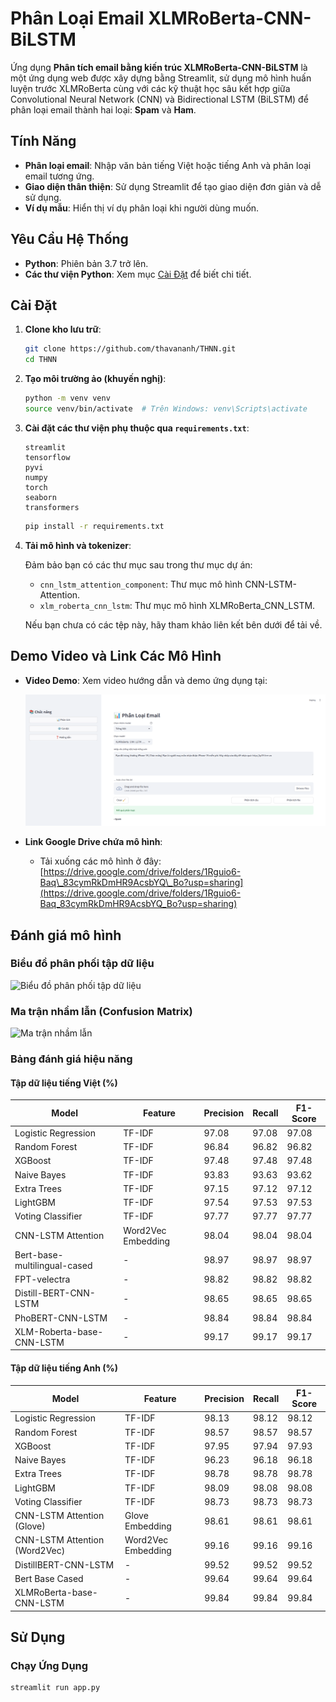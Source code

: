 # Phân Loại Email XLMRoBerta-CNN-BiLSTM

Ứng dụng **Phân tích email bằng kiến trúc XLMRoBerta-CNN-BiLSTM** là một ứng dụng web được xây dựng bằng Streamlit, sử dụng mô hình huấn luyện trước XLMRoBerta cùng với các kỹ thuật học sâu kết hợp giữa Convolutional Neural Network (CNN) và Bidirectional LSTM (BiLSTM) để phân loại email thành hai loại: **Spam** và **Ham**.

## Tính Năng

* **Phân loại email**: Nhập văn bản tiếng Việt hoặc tiếng Anh và phân loại email tương ứng.
* **Giao diện thân thiện**: Sử dụng Streamlit để tạo giao diện đơn giản và dễ sử dụng.
* **Ví dụ mẫu**: Hiển thị ví dụ phân loại khi người dùng muốn.

## Yêu Cầu Hệ Thống

* **Python**: Phiên bản 3.7 trở lên.
* **Các thư viện Python**: Xem mục [Cài Đặt](#cài-đặt) để biết chi tiết.

## Cài Đặt

1. **Clone kho lưu trữ**:

   ```bash
   git clone https://github.com/thavananh/THNN.git
   cd THNN
   ```

2. **Tạo môi trường ảo (khuyến nghị)**:

   ```bash
   python -m venv venv
   source venv/bin/activate  # Trên Windows: venv\Scripts\activate
   ```

3. **Cài đặt các thư viện phụ thuộc qua `requirements.txt`**:

   ```plaintext
   streamlit
   tensorflow
   pyvi
   numpy
   torch
   seaborn
   transformers
   ```

   ```bash
   pip install -r requirements.txt
   ```

4. **Tải mô hình và tokenizer**:

   Đảm bảo bạn có các thư mục sau trong thư mục dự án:

   * `cnn_lstm_attention_component`: Thư mục mô hình CNN-LSTM-Attention.
   * `xlm_roberta_cnn_lstm`: Thư mục mô hình XLMRoBerta\_CNN\_LSTM.

   Nếu bạn chưa có các tệp này, hãy tham khảo liên kết bên dưới để tải về.

## Demo Video và Link Các Mô Hình

* **Video Demo**: Xem video hướng dẫn và demo ứng dụng tại:

  [![Demo Video](/readme_resources/Thumnail_For_Video.png)](/readme_resources/demo_app.mkv)

* **Link Google Drive chứa mô hình**:

  * Tải xuống các mô hình ở đây: [https://drive.google.com/drive/folders/1Rguio6-Baq\_83cymRkDmHR9AcsbYQ\_Bo?usp=sharing](https://drive.google.com/drive/folders/1Rguio6-Baq_83cymRkDmHR9AcsbYQ_Bo?usp=sharing)

## Đánh giá mô hình

### Biểu đồ phân phối tập dữ liệu

![Biểu đồ phân phối tập dữ liệu](path/to/dataset_distribution.png)

### Ma trận nhầm lẫn (Confusion Matrix)

![Ma trận nhầm lẫn](path/to/confusion_matrix.png)

### Bảng đánh giá hiệu năng

#### Tập dữ liệu tiếng Việt (%)

| Model                        | Feature            | Precision | Recall | F1-Score |
| ---------------------------- | ------------------ | --------- | ------ | -------- |
| Logistic Regression          | TF-IDF             | 97.08     | 97.08  | 97.08    |
| Random Forest                | TF-IDF             | 96.84     | 96.82  | 96.82    |
| XGBoost                      | TF-IDF             | 97.48     | 97.48  | 97.48    |
| Naive Bayes                  | TF-IDF             | 93.83     | 93.63  | 93.62    |
| Extra Trees                  | TF-IDF             | 97.15     | 97.12  | 97.12    |
| LightGBM                     | TF-IDF             | 97.54     | 97.53  | 97.53    |
| Voting Classifier            | TF-IDF             | 97.77     | 97.77  | 97.77    |
| CNN-LSTM Attention           | Word2Vec Embedding | 98.04     | 98.04  | 98.04    |
| Bert-base-multilingual-cased | -                  | 98.97     | 98.97  | 98.97    |
| FPT-velectra                 | -                  | 98.82     | 98.82  | 98.82    |
| Distill-BERT-CNN-LSTM        | -                  | 98.65     | 98.65  | 98.65    |
| PhoBERT-CNN-LSTM             | -                  | 98.84     | 98.84  | 98.84    |
| XLM-Roberta-base-CNN-LSTM    | -                  | 99.17     | 99.17  | 99.17    |

#### Tập dữ liệu tiếng Anh (%)

| Model                         | Feature            | Precision | Recall | F1-Score |
| ----------------------------- | ------------------ | --------- | ------ | -------- |
| Logistic Regression           | TF-IDF             | 98.13     | 98.12  | 98.12    |
| Random Forest                 | TF-IDF             | 98.57     | 98.57  | 98.57    |
| XGBoost                       | TF-IDF             | 97.95     | 97.94  | 97.93    |
| Naive Bayes                   | TF-IDF             | 96.23     | 96.18  | 96.18    |
| Extra Trees                   | TF-IDF             | 98.78     | 98.78  | 98.78    |
| LightGBM                      | TF-IDF             | 98.09     | 98.08  | 98.08    |
| Voting Classifier             | TF-IDF             | 98.73     | 98.73  | 98.73    |
| CNN-LSTM Attention (Glove)    | Glove Embedding    | 98.61     | 98.61  | 98.61    |
| CNN-LSTM Attention (Word2Vec) | Word2Vec Embedding | 99.16     | 99.16  | 99.16    |
| DistillBERT-CNN-LSTM          | -                  | 99.52     | 99.52  | 99.52    |
| Bert Base Cased               | -                  | 99.64     | 99.64  | 99.64    |
| XLMRoBerta-base-CNN-LSTM      | -                  | 99.84     | 99.84  | 99.84    |

## Sử Dụng

### Chạy Ứng Dụng

```bash
streamlit run app.py
```
